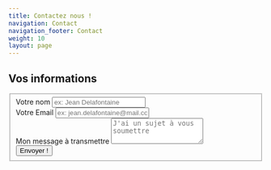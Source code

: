 ```yaml
---
title: Contactez nous !
navigation: Contact
navigation_footer: Contact
weight: 10
layout: page
---
```


<section>
  <h2>Vos informations</h2>
  <div id="form" class="container">
		<div class="block">
			<form action="https://formspree.io/arnoldetc@gmail.com" method="POST">
			<fieldset>
				<div class="form-input">
					<label for="nom">Votre nom</label>
					<input type="text" id="nom" class="form-control" placeholder="ex: Jean Delafontaine" name="nom">
				</div>
				<div class="form-input">
					<label for="_reply">Votre Email</label>
					<input type="email" id="_reply" class="form-control" placeholder="ex: jean.delafontaine@mail.com" name="_reply">
				</div>
				<div class="form-input">
					<label for="message">Mon message à transmettre</label>
					<textarea class="form-control" id="message" rows="3" placeholder="J'ai un sujet à vous soumettre" name="message"></textarea>
				</div>
				<div class="form-submit">
				<button class="button button--warning" type="submit">Envoyer !</button>
				</div>
				</fieldset>
			</form>
		</div>
  </div>
</section>
